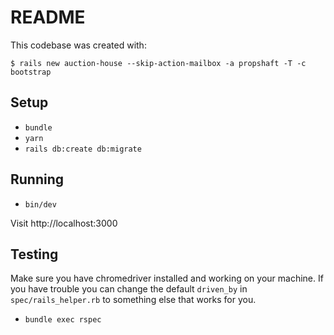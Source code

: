 # README

This codebase was created with:

```
$ rails new auction-house --skip-action-mailbox -a propshaft -T -c bootstrap
```

## Setup

 - `bundle`
 - `yarn`
 - `rails db:create db:migrate`

## Running

 - `bin/dev`

 Visit http://localhost:3000

## Testing

Make sure you have chromedriver installed and working on your machine. If you
have trouble you can change the default `driven_by` in `spec/rails_helper.rb`
to something else that works for you.

 - `bundle exec rspec`
